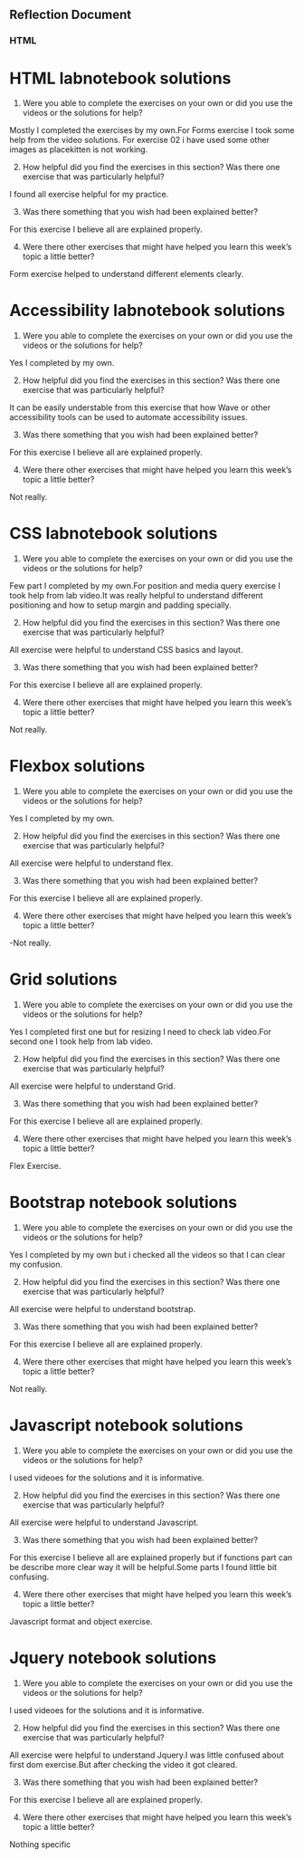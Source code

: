 ## Reflection Document

### HTML

# HTML labnotebook solutions

1. Were you able to complete the exercises on your own or did you use the
   videos or the solutions for help?

Mostly I completed the exercises by my own.For Forms exercise I took some help from the video solutions.
For exercise 02 i have used some other images as placekitten is not working.

2. How helpful did you find the exercises in this section? Was there one
   exercise that was particularly helpful?

I found all exercise helpful for my practice.

3. Was there something that you wish had been explained better?

For this exercise I believe all are explained properly.

4. Were there other exercises that might have helped you learn this week’s
   topic a little better?

Form exercise helped to understand different elements clearly.

# Accessibility labnotebook solutions

1. Were you able to complete the exercises on your own or did you use the
   videos or the solutions for help?

Yes I completed by my own.

2. How helpful did you find the exercises in this section? Was there one
   exercise that was particularly helpful?

It can be easily understable from this exercise that how Wave or other accessibility tools can be used to automate accessibility issues.

3. Was there something that you wish had been explained better?

For this exercise I believe all are explained properly.

4. Were there other exercises that might have helped you learn this week’s
   topic a little better?

Not really.

# CSS labnotebook solutions

1. Were you able to complete the exercises on your own or did you use the
   videos or the solutions for help?

Few part I completed by my own.For position and media query exercise I took help from lab video.It was really helpful to understand different positioning and how to setup margin and padding specially.

2. How helpful did you find the exercises in this section? Was there one
   exercise that was particularly helpful?

All exercise were helpful to understand CSS basics and layout.

3. Was there something that you wish had been explained better?

For this exercise I believe all are explained properly.

4. Were there other exercises that might have helped you learn this week’s
   topic a little better?

Not really.

# Flexbox solutions

1. Were you able to complete the exercises on your own or did you use the
   videos or the solutions for help?

Yes I completed by my own.

2. How helpful did you find the exercises in this section? Was there one
   exercise that was particularly helpful?

All exercise were helpful to understand flex.

3. Was there something that you wish had been explained better?

For this exercise I believe all are explained properly.

4. Were there other exercises that might have helped you learn this week’s
   topic a little better?

-Not really.

# Grid solutions

1. Were you able to complete the exercises on your own or did you use the
   videos or the solutions for help?

Yes I completed first one but for resizing I need to check lab video.For second one I took help
from lab video.

2. How helpful did you find the exercises in this section? Was there one
   exercise that was particularly helpful?

All exercise were helpful to understand Grid.

3. Was there something that you wish had been explained better?

For this exercise I believe all are explained properly.

4. Were there other exercises that might have helped you learn this week’s
   topic a little better?

Flex Exercise.

# Bootstrap notebook solutions

1. Were you able to complete the exercises on your own or did you use the
   videos or the solutions for help?

Yes I completed by my own but i checked all the videos so that I can clear my confusion.

2. How helpful did you find the exercises in this section? Was there one
   exercise that was particularly helpful?

All exercise were helpful to understand bootstrap.

3. Was there something that you wish had been explained better?

For this exercise I believe all are explained properly.

4. Were there other exercises that might have helped you learn this week’s
   topic a little better?

Not really.

# Javascript notebook solutions

1. Were you able to complete the exercises on your own or did you use the
   videos or the solutions for help?

I used videoes for the solutions and it is informative.

2. How helpful did you find the exercises in this section? Was there one
   exercise that was particularly helpful?

All exercise were helpful to understand Javascript.

3. Was there something that you wish had been explained better?

For this exercise I believe all are explained properly but if functions part can be describe more clear way it will be helpful.Some parts I found little bit confusing.

4. Were there other exercises that might have helped you learn this week’s
   topic a little better?

Javascript format and object exercise.

# Jquery notebook solutions

1. Were you able to complete the exercises on your own or did you use the
   videos or the solutions for help?

I used videoes for the solutions and it is informative.

2. How helpful did you find the exercises in this section? Was there one
   exercise that was particularly helpful?

All exercise were helpful to understand Jquery.I was little confused about first dom exercise.But after checking the video it got cleared.

3. Was there something that you wish had been explained better?

For this exercise I believe all are explained properly.

4. Were there other exercises that might have helped you learn this week’s
   topic a little better?

Nothing specific
